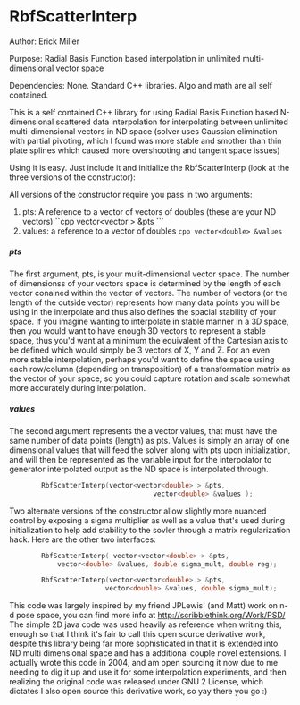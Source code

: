 # RbfScatterInterp

Author: Erick Miller

Purpose: Radial Basis Function based interpolation in unlimited multi-dimensional vector space 

Dependencies:  None. Standard C++ libraries. Algo and math are all self contained.

This is a self contained C++ library for using Radial Basis Function based N-dimensional scattered data interpolation for interpolating between unlimited multi-dimensional vectors in ND space (solver uses Gaussian elimination with partial pivoting, which I found was more stable and smother than thin plate splines which caused more overshooting and tangent space issues)

Using it is easy.  Just include it and initialize the RbfScatterInterp (look at the three versions of the constructor):

All versions of the constructor require you pass in two arguments: 
1) pts: A reference to a vector of vectors of doubles (these are your ND vectors) ``cpp vector<vector<double> > &pts ```
2) values: a reference to a vector of doubles ```cpp vector<double> &values ```

##### pts 
The first argument, pts, is your mulit-dimensional vector space.  The number of dimensionss of your vectors space is determined by the length of each vector conained within the vector of vectors.   The number of vectors (or the length of the outside vector) represents how many data points you will be using in the interpolate and thus also defines the spacial stability of your space.  If you imagine wanting to interpolate in stable manner in a 3D space, then you would want to have enough 3D vectors to represent a stable space, thus you'd want at a minimum the equivalent of the Cartesian axis to be defined which would simply be 3 vectors of X, Y and Z.  For an even more stable interpolation, perhaps you'd want to define the space using each row/column (depending on transposition) of a transformation matrix as the vector of your space, so you could capture rotation and scale somewhat more accurately during interpolation.

##### values
The second argument represents the a vector values, that must have the same number of data points (length) as pts.  Values is simply an array of one dimensional values that will feed the solver along with pts upon initialization, and will then be represented as the variable input for the interpolator to generator interpolated output as the ND space is interpolated through. 

```cpp                        
        RbfScatterInterp(vector<vector<double> > &pts,  
                                    vector<double> &values );
```

Two alternate versions of the constructor allow slightly more nuanced control by exposing a sigma multiplier as well as a value that's used during initialization to help add stability to the sovler through a matrix regularization hack.  Here are the other two interfaces: 

```cpp
        RbfScatterInterp( vector<vector<double> > &pts,  
            vector<double> &values, double sigma_mult, double reg);
```


```cpp
        RbfScatterInterp(vector<vector<double> > &pts, 
                        vector<double> &values, double sigma_mult);
```


This code was largely inspired by my friend JPLewis' (and Matt) work on n-d pose space, you can find more info at http://scribblethink.org/Work/PSD/
The simple 2D java code was used heavily as reference when writing this, enough so that I think it's fair to call this open source derivative work, despite this library being far more sophisticated in that it is extended into ND multi dimensional space and has a additional couple novel extensions.  I actually wrote this code in 2004, and am open sourcing it now due to me needing to dig it up and use it for some interpolation experiments, and then realizing the original code was released under GNU 2 License, which dictates I also open source this derivative work, so yay there you go :) 
